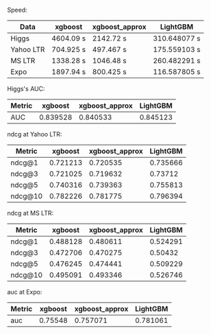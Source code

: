Speed:

| Data      |  xgboost| xgboost_approx |  LightGBM|
|----|  ----| ---- |  ----|
| Higgs|4604.09 s |2142.72 s |310.648077 s |
| Yahoo LTR|704.925 s |497.467 s |175.559103 s |
| MS LTR|1338.28 s |1046.48 s |260.482291 s |
| Expo|1897.94 s |800.425 s |116.587805 s |


Higgs's AUC:

| Metric      |  xgboost| xgboost_approx |  LightGBM|
| ----------- |  -------| -------------- |  --------|
| AUC|0.839528|0.840533|0.845123|


ndcg at Yahoo LTR:

| Metric      |  xgboost| xgboost_approx |  LightGBM|
| ----------- |  -------| -------------- |  --------|
| ndcg@1|0.721213|0.720535|0.735666|
| ndcg@3|0.721025|0.719632|0.73712|
| ndcg@5|0.740316|0.739363|0.755813|
| ndcg@10|0.782226|0.781775|0.796394|


ndcg at MS LTR:

| Metric      |  xgboost| xgboost_approx |  LightGBM|
| ----------- |  -------| -------------- |  --------|
| ndcg@1|0.488128|0.480611|0.524291|
| ndcg@3|0.472706|0.470275|0.50432|
| ndcg@5|0.476245|0.474441|0.509229|
| ndcg@10|0.495091|0.493346|0.526746|


auc at Expo:

| Metric      |  xgboost| xgboost_approx |  LightGBM |
| ----------- |  -------| -------------- |  -------- |
| auc|0.75548|0.757071|0.781061|


